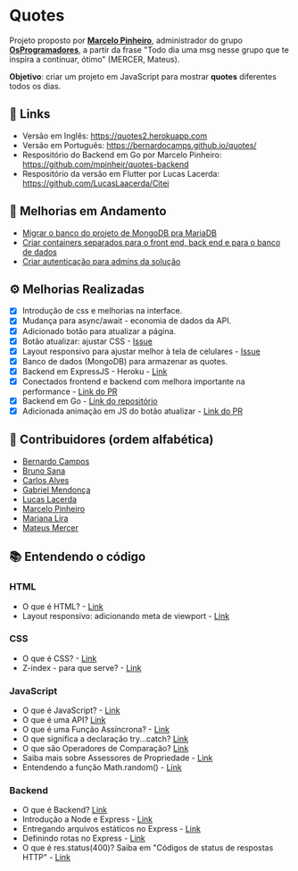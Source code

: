 # Quotes

Projeto proposto por **[Marcelo Pinheiro](https://twitter.com/mpinheir)**, administrador do grupo **[OsProgramadores](https://t.me/osprogramadores)**, a partir da frase 
"Todo dia uma msg nesse grupo que te inspira a continuar, ótimo" (MERCER, Mateus).

**Objetivo**: criar um projeto em JavaScript para mostrar **quotes** diferentes todos os dias.

## 🔗 Links
- Versão em Inglês: https://quotes2.herokuapp.com
- Versão em Português: https://bernardocamps.github.io/quotes/
- Respositório do Backend em Go por Marcelo Pinheiro: https://github.com/mpinheir/quotes-backend
- Respositório da versão em Flutter por Lucas Lacerda: https://github.com/LucasLaacerda/Citei

## 🚧 Melhorias em Andamento
- [Migrar o banco do projeto de MongoDB pra MariaDB](https://github.com/bernardocamps/quotes/issues/29)
- [Criar containers separados para o front end, back end e para o banco de dados](https://github.com/bernardocamps/quotes/issues/30)
- [Criar autenticação para admins da solução](https://github.com/bernardocamps/quotes/issues/31)

## ⚙ Melhorias Realizadas
- [x] Introdução de css e melhorias na interface.
- [x] Mudança para async/await - economia de dados da API.
- [x] Adicionado botão para atualizar a página.
- [x] Botão atualizar: ajustar CSS - [Issue](https://github.com/bernardocamps/quotes/issues/10)
- [x] Layout responsivo para ajustar melhor à tela de celulares - [Issue](https://github.com/bernardocamps/quotes/issues/12)
- [x] Banco de dados (MongoDB) para armazenar as quotes.
- [x] Backend em ExpressJS - Heroku - [Link](https://github.com/bernardocamps/quotes-heroku-2)
- [x] Conectados frontend e backend com melhora importante na performance - [Link do PR](https://github.com/bernardocamps/quotes-heroku-2/pull/1)
- [x] Backend em Go - [Link do repositório](https://github.com/mpinheir/quotes-backend)
- [x] Adicionada animação em JS do botão atualizar - [Link do PR](https://github.com/bernardocamps/quotes/pull/19)

## 👥 Contribuidores (ordem alfabética)
- [Bernardo Campos](https://github.com/bernardocamps)
- [Bruno Sana](https://github.com/brunosana)
- [Carlos Alves](https://github.com/cbcalves)
- [Gabriel Mendonça](https://github.com/brunoom1)
- [Lucas Lacerda](https://github.com/LucasLaacerda)
- [Marcelo Pinheiro](https://github.com/mpinheir)
- [Mariana Lira](https://github.com/marilira)
- [Mateus Mercer](https://github.com/MatMercer)

## 📚 Entendendo o código
### HTML
* O que é HTML? - [Link](https://developer.mozilla.org/pt-BR/docs/Aprender/HTML/Introducao_ao_HTML/Getting_started)
* Layout responsivo: adicionando meta de viewport - [Link](https://github.com/bernardocamps/quotes/pull/13)

### CSS
* O que é CSS? - [Link](https://developer.mozilla.org/pt-BR/docs/Aprender/Getting_started_with_the_web/CSS_basico)
* Z-index - para que serve? - [Link](https://developer.mozilla.org/en-US/docs/Web/CSS/z-index)

### JavaScript
* O que é JavaScript? - [Link](https://developer.mozilla.org/pt-BR/docs/Learn/JavaScript/First_steps/O_que_e_JavaScript)
* O que é uma API? [Link](https://developer.mozilla.org/pt-BR/docs/Glossario/API)
* O que é uma Função Assíncrona? - [Link](https://developer.mozilla.org/pt-BR/docs/Web/JavaScript/Reference/Statements/funcoes_assincronas)
* O que significa a declaração try...catch? [Link](https://developer.mozilla.org/pt-BR/docs/Web/JavaScript/Reference/Statements/try...catch)
* O que são Operadores de Comparação? [Link](https://developer.mozilla.org/pt-BR/docs/Web/JavaScript/Reference/Operators/Operadores_de_comparação)
* Saiba mais sobre Assessores de Propriedade - [Link](https://developer.mozilla.org/pt-BR/docs/Web/JavaScript/Reference/Operators/Property_Accessors)
* Entendendo a função Math.random() - [Link](https://developer.mozilla.org/pt-BR/docs/Web/JavaScript/Reference/Global_Objects/Math/random)

### Backend
* O que é Backend? [Link](https://developer.mozilla.org/pt-BR/docs/Learn/Server-side/First_steps/Introduction)
* Introdução a Node e Express - [Link](https://developer.mozilla.org/pt-BR/docs/Learn/Server-side/Express_Nodejs/Introdução)
* Entregando arquivos estáticos no Express - [Link](https://expressjs.com/pt-br/starter/static-files.html)
* Definindo rotas no Express - [Link](https://expressjs.com/pt-br/guide/routing.html)
* O que é res.status(400)? Saiba em "Códigos de status de respostas HTTP" - [Link](https://developer.mozilla.org/pt-BR/docs/Web/HTTP/Status)
